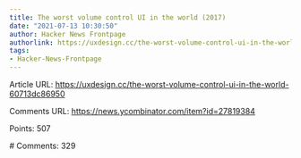 ```yaml
---
title: The worst volume control UI in the world (2017)
date: "2021-07-13 10:30:50"
author: Hacker News Frontpage
authorlink: https://uxdesign.cc/the-worst-volume-control-ui-in-the-world-60713dc86950
tags:
- Hacker-News-Frontpage
---
```


<p>Article URL: <a href="https://uxdesign.cc/the-worst-volume-control-ui-in-the-world-60713dc86950">https://uxdesign.cc/the-worst-volume-control-ui-in-the-world-60713dc86950</a></p>
<p>Comments URL: <a href="https://news.ycombinator.com/item?id=27819384">https://news.ycombinator.com/item?id=27819384</a></p>
<p>Points: 507</p>
<p># Comments: 329</p>
